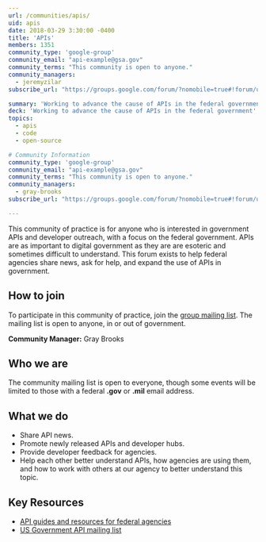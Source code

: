 ```yaml
---
url: /communities/apis/
uid: apis
date: 2018-03-29 3:30:00 -0400
title: 'APIs'
members: 1351
community_type: 'google-group'
community_email: "api-example@gsa.gov"
community_terms: "This community is open to anyone."
community_managers:
  - jeremyzilar
subscribe_url: "https://groups.google.com/forum/?nomobile=true#!forum/us-government-apis"

summary: 'Working to advance the cause of APIs in the federal government'
deck: 'Working to advance the cause of APIs in the federal government'
topics:
  - apis
  - code
  - open-source

# Community Information
community_type: 'google-group'
community_email: "api-example@gsa.gov"
community_terms: "This community is open to anyone."
community_managers:
  - gray-brooks
subscribe_url: "https://groups.google.com/forum/?nomobile=true#!forum/us-government-apis"

---
```


This community of practice is for anyone who is interested in government APIs and developer outreach, with a focus on the federal government. APIs are as important to digital government as they are are esoteric and sometimes difficult to understand. This forum exists to help federal agencies share news, ask for help, and expand the use of APIs in government.

## How to join

To participate in this community of practice, join the [group mailing list](https://groups.google.com/forum/?nomobile=true#!forum/us-government-apis). The mailing list is open to anyone, in or out of government.

**Community Manager:** Gray Brooks

## Who we are

The community mailing list is open to everyone, though some events will be limited to those with a federal **.gov** or **.mil** email address.

## What we do

* Share API news.
* Promote newly released APIs and developer hubs.
* Provide developer feedback for agencies.
* Help each other better understand APIs, how agencies are using them, and how to work with others at our agency to better understand this topic.

## Key Resources

 - [API guides and resources for federal agencies](https://api-all-the-x.18f.gov/)
 - [US Government API mailing list](https://groups.google.com/forum/?nomobile=true#!forum/us-government-apis)
